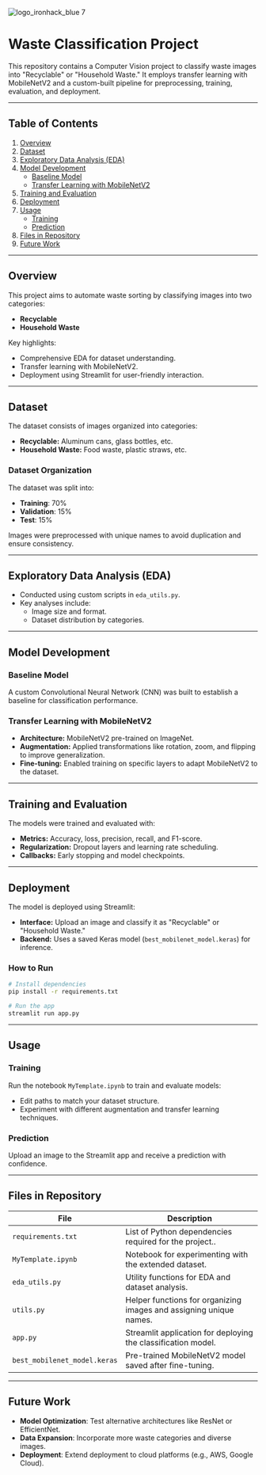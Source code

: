 ![logo_ironhack_blue 7](https://user-images.githubusercontent.com/23629340/40541063-a07a0a8a-601a-11e8-91b5-2f13e4e6b441.png)

# Waste Classification Project

This repository contains a Computer Vision project to classify waste images into "Recyclable" or "Household Waste." It employs transfer learning with MobileNetV2 and a custom-built pipeline for preprocessing, training, evaluation, and deployment.

---

## Table of Contents
1. [Overview](#overview)
2. [Dataset](#dataset)
3. [Exploratory Data Analysis (EDA)](#exploratory-data-analysis-eda)
4. [Model Development](#model-development)
   - [Baseline Model](#baseline-model)
   - [Transfer Learning with MobileNetV2](#transfer-learning-with-mobilenetv2)
5. [Training and Evaluation](#training-and-evaluation)
6. [Deployment](#deployment)
7. [Usage](#usage)
   - [Training](#training)
   - [Prediction](#prediction)
8. [Files in Repository](#files-in-repository)
9. [Future Work](#future-work)

---

## Overview
This project aims to automate waste sorting by classifying images into two categories:
- **Recyclable**
- **Household Waste**

Key highlights:
- Comprehensive EDA for dataset understanding.
- Transfer learning with MobileNetV2.
- Deployment using Streamlit for user-friendly interaction.

---

## Dataset
The dataset consists of images organized into categories:
- **Recyclable:** Aluminum cans, glass bottles, etc.
- **Household Waste:** Food waste, plastic straws, etc.

### Dataset Organization
The dataset was split into:
- **Training**: 70%
- **Validation**: 15%
- **Test**: 15%

Images were preprocessed with unique names to avoid duplication and ensure consistency.

---

## Exploratory Data Analysis (EDA)
- Conducted using custom scripts in `eda_utils.py`.
- Key analyses include:
  - Image size and format.
  - Dataset distribution by categories.

---

## Model Development

### Baseline Model
A custom Convolutional Neural Network (CNN) was built to establish a baseline for classification performance.

### Transfer Learning with MobileNetV2
- **Architecture:** MobileNetV2 pre-trained on ImageNet.
- **Augmentation:** Applied transformations like rotation, zoom, and flipping to improve generalization.
- **Fine-tuning:** Enabled training on specific layers to adapt MobileNetV2 to the dataset.

---

## Training and Evaluation
The models were trained and evaluated with:
- **Metrics:** Accuracy, loss, precision, recall, and F1-score.
- **Regularization:** Dropout layers and learning rate scheduling.
- **Callbacks:** Early stopping and model checkpoints.

---

## Deployment
The model is deployed using Streamlit:
- **Interface:** Upload an image and classify it as "Recyclable" or "Household Waste."
- **Backend:** Uses a saved Keras model (`best_mobilenet_model.keras`) for inference.

### How to Run
```bash
# Install dependencies
pip install -r requirements.txt

# Run the app
streamlit run app.py
```

---

## Usage

### Training
Run the notebook `MyTemplate.ipynb` to train and evaluate models:
- Edit paths to match your dataset structure.
- Experiment with different augmentation and transfer learning techniques.

### Prediction
Upload an image to the Streamlit app and receive a prediction with confidence.

---

## Files in Repository

| File                        | Description                                                           |
|-----------------------------|-----------------------------------------------------------------------|
| `requirements.txt `         | List of Python dependencies required for the project..                  |
| `MyTemplate.ipynb`          | Notebook for experimenting with the extended dataset.                |
| `eda_utils.py`              | Utility functions for EDA and dataset analysis.                      |
| `utils.py`                  | Helper functions for organizing images and assigning unique names.   |
| `app.py`                    | Streamlit application for deploying the classification model.         |
| `best_mobilenet_model.keras`| Pre-trained MobileNetV2 model saved after fine-tuning.               |

---

## Future Work
- **Model Optimization**: Test alternative architectures like ResNet or EfficientNet.
- **Data Expansion**: Incorporate more waste categories and diverse images.
- **Deployment**: Extend deployment to cloud platforms (e.g., AWS, Google Cloud).
